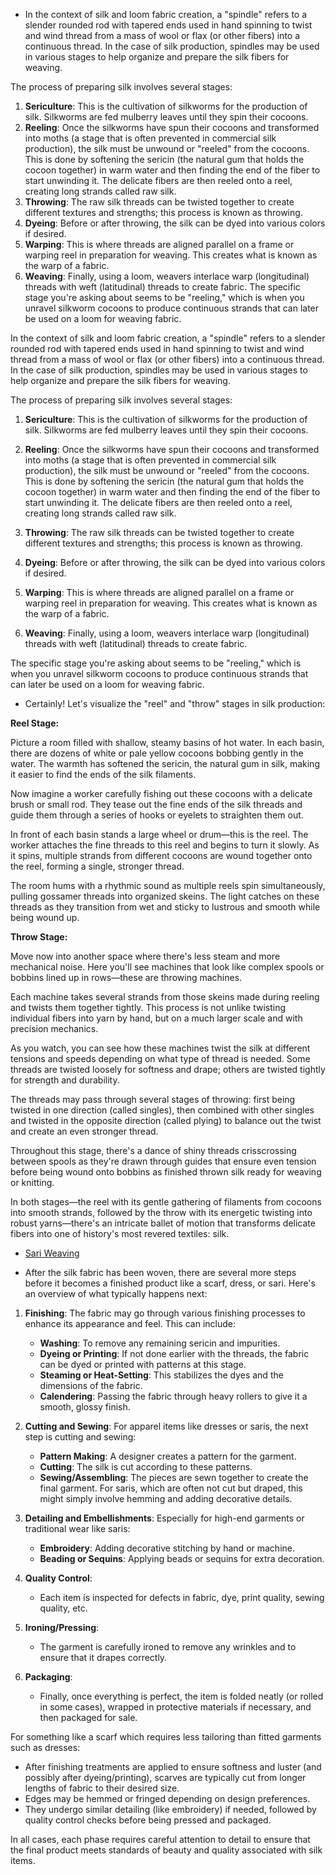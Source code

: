 - In the context of silk and loom fabric creation, a "spindle" refers to a slender rounded rod with tapered ends used in hand spinning to twist and wind thread from a mass of wool or flax (or other fibers) into a continuous thread. In the case of silk production, spindles may be used in various stages to help organize and prepare the silk fibers for weaving.

The process of preparing silk involves several stages:
1. **Sericulture**: This is the cultivation of silkworms for the production of silk. Silkworms are fed mulberry leaves until they spin their cocoons.
2. **Reeling**: Once the silkworms have spun their cocoons and transformed into moths (a stage that is often prevented in commercial silk production), the silk must be unwound or "reeled" from the cocoons. This is done by softening the sericin (the natural gum that holds the cocoon together) in warm water and then finding the end of the fiber to start unwinding it. The delicate fibers are then reeled onto a reel, creating long strands called raw silk.
3. **Throwing**: The raw silk threads can be twisted together to create different textures and strengths; this process is known as throwing.
4. **Dyeing**: Before or after throwing, the silk can be dyed into various colors if desired.
5. **Warping**: This is where threads are aligned parallel on a frame or warping reel in preparation for weaving. This creates what is known as the warp of a fabric.
6. **Weaving**: Finally, using a loom, weavers interlace warp (longitudinal) threads with weft (latitudinal) threads to create fabric.
The specific stage you're asking about seems to be "reeling," which is when you unravel silkworm cocoons to produce continuous strands that can later be used on a loom for weaving fabric.

 In the context of silk and loom fabric creation, a "spindle" refers to a slender rounded rod with tapered ends used in hand spinning to twist and wind thread from a mass of wool or flax (or other fibers) into a continuous thread. In the case of silk production, spindles may be used in various stages to help organize and prepare the silk fibers for weaving.
 
The process of preparing silk involves several stages:
 
1. **Sericulture**: This is the cultivation of silkworms for the production of silk. Silkworms are fed mulberry leaves until they spin their cocoons.
 
2. **Reeling**: Once the silkworms have spun their cocoons and transformed into moths (a stage that is often prevented in commercial silk production), the silk must be unwound or "reeled" from the cocoons. This is done by softening the sericin (the natural gum that holds the cocoon together) in warm water and then finding the end of the fiber to start unwinding it. The delicate fibers are then reeled onto a reel, creating long strands called raw silk.
 
3. **Throwing**: The raw silk threads can be twisted together to create different textures and strengths; this process is known as throwing.
 
4. **Dyeing**: Before or after throwing, the silk can be dyed into various colors if desired.
 
5. **Warping**: This is where threads are aligned parallel on a frame or warping reel in preparation for weaving. This creates what is known as the warp of a fabric.
 
6. **Weaving**: Finally, using a loom, weavers interlace warp (longitudinal) threads with weft (latitudinal) threads to create fabric.
 
The specific stage you're asking about seems to be "reeling," which is when you unravel silkworm cocoons to produce continuous strands that can later be used on a loom for weaving fabric.

- Certainly! Let's visualize the "reel" and "throw" stages in silk production:
 
**Reel Stage:**
 
Picture a room filled with shallow, steamy basins of hot water. In each basin, there are dozens of white or pale yellow cocoons bobbing gently in the water. The warmth has softened the sericin, the natural gum in silk, making it easier to find the ends of the silk filaments.
 
Now imagine a worker carefully fishing out these cocoons with a delicate brush or small rod. They tease out the fine ends of the silk threads and guide them through a series of hooks or eyelets to straighten them out.
 
In front of each basin stands a large wheel or drum—this is the reel. The worker attaches the fine threads to this reel and begins to turn it slowly. As it spins, multiple strands from different cocoons are wound together onto the reel, forming a single, stronger thread.
 
The room hums with a rhythmic sound as multiple reels spin simultaneously, pulling gossamer threads into organized skeins. The light catches on these threads as they transition from wet and sticky to lustrous and smooth while being wound up.
 
**Throw Stage:**
 
Move now into another space where there's less steam and more mechanical noise. Here you'll see machines that look like complex spools or bobbins lined up in rows—these are throwing machines.
 
Each machine takes several strands from those skeins made during reeling and twists them together tightly. This process is not unlike twisting individual fibers into yarn by hand, but on a much larger scale and with precision mechanics.
 
As you watch, you can see how these machines twist the silk at different tensions and speeds depending on what type of thread is needed. Some threads are twisted loosely for softness and drape; others are twisted tightly for strength and durability.
 
The threads may pass through several stages of throwing: first being twisted in one direction (called singles), then combined with other singles and twisted in the opposite direction (called plying) to balance out the twist and create an even stronger thread.
 
Throughout this stage, there's a dance of shiny threads crisscrossing between spools as they're drawn through guides that ensure even tension before being wound onto bobbins as finished thrown silk ready for weaving or knitting.
 
In both stages—the reel with its gentle gathering of filaments from cocoons into smooth strands, followed by the throw with its energetic twisting into robust yarns—there's an intricate ballet of motion that transforms delicate fibers into one of history's most revered textiles: silk.

- [Sari Weaving](https://www.youtube.com/watch?v=COxJUmf1udI&ab_channel=BusinessInsider)

- After the silk fabric has been woven, there are several more steps before it becomes a finished product like a scarf, dress, or sari. Here's an overview of what typically happens next:
 
1. **Finishing**: The fabric may go through various finishing processes to enhance its appearance and feel. This can include:
 
   - **Washing**: To remove any remaining sericin and impurities.
   - **Dyeing or Printing**: If not done earlier with the threads, the fabric can be dyed or printed with patterns at this stage.
   - **Steaming or Heat-Setting**: This stabilizes the dyes and the dimensions of the fabric.
   - **Calendering**: Passing the fabric through heavy rollers to give it a smooth, glossy finish.
 
2. **Cutting and Sewing**: For apparel items like dresses or saris, the next step is cutting and sewing:
 
   - **Pattern Making**: A designer creates a pattern for the garment.
   - **Cutting**: The silk is cut according to these patterns.
   - **Sewing/Assembling**: The pieces are sewn together to create the final garment. For saris, which are often not cut but draped, this might simply involve hemming and adding decorative details.
 
3. **Detailing and Embellishments**: Especially for high-end garments or traditional wear like saris:
 
   - **Embroidery**: Adding decorative stitching by hand or machine.
   - **Beading or Sequins**: Applying beads or sequins for extra decoration.
 
4. **Quality Control**:
   
    - Each item is inspected for defects in fabric, dye, print quality, sewing quality, etc.
 
5. **Ironing/Pressing**:
   
    - The garment is carefully ironed to remove any wrinkles and to ensure that it drapes correctly.
 
6. **Packaging**:
   
    - Finally, once everything is perfect, the item is folded neatly (or rolled in some cases), wrapped in protective materials if necessary, and then packaged for sale.
 
For something like a scarf which requires less tailoring than fitted garments such as dresses:
 
- After finishing treatments are applied to ensure softness and luster (and possibly after dyeing/printing), scarves are typically cut from longer lengths of fabric to their desired size.
- Edges may be hemmed or fringed depending on design preferences.
- They undergo similar detailing (like embroidery) if needed, followed by quality control checks before being pressed and packaged.
 
In all cases, each phase requires careful attention to detail to ensure that the final product meets standards of beauty and quality associated with silk items.
